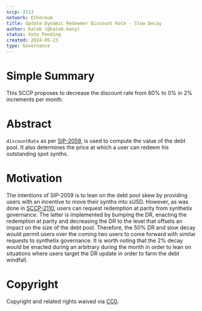 ```yaml
---
sccp: 2113
network: Ethereum
title: Update Dynamic Redeemer Discount Rate - Slow Decay
author: Kaleb (@kaleb-keny)
status: Vote_Pending
created: 2024-05-23
type: Governance
---
```


# Simple Summary

This SCCP proposes to decrease the discount rate from 60% to 0% in 2% increments per month.

# Abstract

`discountRate` as per [SIP-2059](https://sips.synthetix.io/sips/sip-2059/), is used to compute the value of the debt pool. It also determines the price at which a user can redeem his outstanding spot synths. 

# Motivation

The intentions of SIP-2059 is to lean on the debt pool skew by providing users with an incentive to move their synths into sUSD. However, as was done in [SCCP-2110](https://sips.synthetix.io/sccp/sccp-2110/), users can request redemption at parity from synthetix governance. The latter is implemented by bumping the DR, enacting the redemption at parity and decreasing the DR to the level that offsets an impact on the size of the debt pool. Therefore, the 50% DR and slow decay would permit users over the coming two users to come forward with similar requests to synthetix governance. 
It is worth noting that the 2% decay would be enacted during an arbitrary during the month in order to lean on situations where users target the DR update in order to farm the debt windfall. 

# Copyright

Copyright and related rights waived via [CC0](https://creativecommons.org/publicdomain/zero/1.0/).


